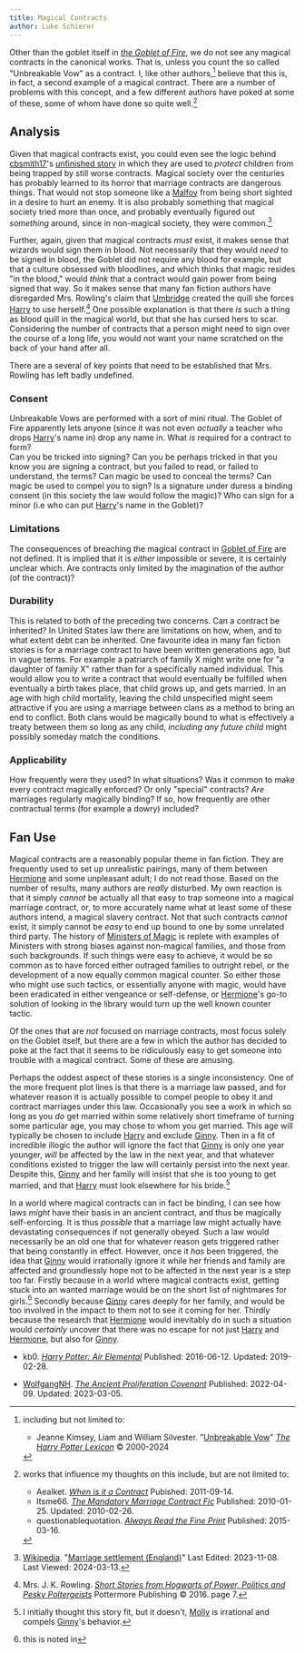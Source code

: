 ```yaml
---
title: Magical Contracts
author: Luke Schierer
---
```



Other than the goblet itself in _[the Goblet of Fire]_, we do not see any magical contracts in the canonical works.  That is, unless you count the so called "Unbreakable Vow" as a contract.  I, like other authors,[^240313-2] believe that this is, in fact, a second example of a magical contract.  There are a number of problems with this concept, and a few different authors have poked at some of these, some of whom have done so quite well.[^240313-3]  

## Analysis 

Given that magical contracts exist, you could even see the logic behind [cbsmith17]'s [unfinished story][ttpbc] in which they are used to *protect* children from being trapped by still worse contracts.  Magical society over the centuries has probably learned to its horror that marriage contracts are dangerous things.  That would not stop someone like a [Malfoy] from being short sighted in a desire to hurt an enemy.  It is also probably something that magical society tried more than once, and probably eventually figured out *something* around, since in non-magical society, they were common.[^240313-5]

Further, again, given that magical contracts *must* exist, it makes sense that wizards would sign them in blood.  Not necessarily that they would *need* to be signed in blood, the Goblet did not require any blood for example, but that a culture obsessed with bloodlines, and which thinks that magic resides "in the blood," would *think* that a contract would gain power from being signed that way.  So it makes sense that many fan fiction authors have disregarded Mrs. Rowling's claim that [Umbridge] created the quill she forces [Harry] to use herself.[^240313-4]  One possible explanation is that there *is* such a thing as blood quill in the magical world, but that she has cursed hers to scar.  Considering the number of contracts that a person might need to sign over the course of a long life, you would not want your name scratched on the back of your hand after all. 

There are a several of key points that need to be established that Mrs. Rowling has left badly undefined. 

### Consent 

Unbreakable Vows are performed with a sort of mini ritual.  The Goblet of Fire apparently lets anyone (since it was not even *actually* a teacher who drops [Harry]'s name in) drop any name in.  What *is* required for a contract to form?  
Can you be tricked into signing?  Can you be perhaps tricked in that you know you are signing a contract, but you failed to read, or failed to understand, the terms? Can magic be used to conceal the terms? Can magic be used to compel you to sign? Is a signature under duress a binding consent (in this society the law would follow the magic)?   Who can sign for a minor (i.e who can put [Harry]'s name in the Goblet)? 

### Limitations

The consequences of breaching the magical contract in [Goblet of Fire] are not defined.  It is implied that it is *either* impossible or severe, it is certainly unclear which.  Are contracts only limited by the imagination of the author (of the contract)?  

### Durability

This is related to both of the preceding two concerns.  Can a contract be inherited?  In United States law there are limitations on how, when, and to what extent debt can be inherited.  One favourite idea in many fan fiction stories is for a marriage contract to have been written generations ago, but in vague terms.  For example a patriarch of family X might write one for "a daughter of family X" rather than for a specifically named individual.  This would allow you to write a contract that would eventually be fulfilled when eventually a birth takes place, that child grows up, and gets married.  In an age with high child mortality, leaving the child unspecified might seem attractive if you are using a marriage between clans as a method to bring an end to conflict.  Both clans would be magically bound to what is effectively a treaty between them so long as any child, *including any future child* might possibly someday match the conditions.  

### Applicability

How frequently were they used?  In what situations?  Was it common to make every contract magically enforced?  Or only "special" contracts?  *Are* marriages regularly magically binding?  If so, how frequently are other contractual terms (for example a dowry) included?  

## Fan Use

Magical contracts are a reasonably popular theme in fan fiction.  They are frequently used to set up unrealistic pairings, many of them between [Hermione] and some unpleasant adult; I do not read those.  Based on the number of results, many authors are *really* disturbed. My own reaction is that it simply *cannot* be actually all that easy to trap someone into a magical marriage contract, or, to more accurately name what at least some of these authors intend, a magical slavery contract. Not that such contracts *cannot* exist, it simply cannot be *easy* to end up bound to one by some unrelated third party.  The history of [Ministers of Magic] is replete with examples of Ministers with strong biases against non-magical families, and those from such backgrounds.  If such things were easy to achieve, it would be so common as to have forced either outraged families to outright rebel, or the development of a now equally common magical counter.  So either those who might use such tactics, or essentially anyone with magic, would have been eradicated in either vengeance or self-defense, or [Hermione]'s go-to solution of looking in the library would turn up the well known counter tactic. 

Of the ones that are *not* focused on marriage contracts, most focus solely on the Goblet itself, but there are a few in which the author has decided to poke at the fact that it seems to be ridiculously easy to get someone into trouble with a magical contract. Some of these are amusing. 

Perhaps the oddest aspect of these stories is a single inconsistency.  One of the more frequent plot lines is that there is a marriage law passed, and for whatever reason it is actually possible to compel people to obey it and contract marriages under this law.  Occasionally you see a work in which so long as you *do* get married within some relatively short timeframe of turning some particular age, you may chose to whom you get married.  This age will typically be chosen to include [Harry] and exclude [Ginny].  Then in a fit of incredible illogic the author will ignore the fact that [Ginny]
is only one year younger, *will* be affected by the law in the next year, and that whatever conditions existed to trigger the law will certainly persist into the next year.  Despite this, [Ginny] and her family will insist that she is too young to get married, and that [Harry] must look elsewhere for his bride.[^240315-1] 

In a world where magical contracts can in fact be binding, I can see how laws *might* have their basis in an ancient contract, and thus be magically self-enforcing.  It is thus *possible* that a marriage law might actually have devastating consequences if not generally obeyed.  Such a law would necessarily be an old one that for whatever reason gets triggered rather that being constantly in effect.  However, once it *has* been triggered, the idea that [Ginny] would irrationally ignore it while her friends and family are affected and groundlessly hope not to be affected in the next year is a step too far.  Firstly because in a world where magical contracts exist, getting stuck into an wanted marriage would be on the short list of nightmares for girls.[^240315-2]  Secondly because [Ginny] cares deeply for her family, and would be too involved in the impact to them not to see it coming for her. Thirdly because the research that [Hermione] would inevitably do in such a situation would *certainly* uncover that there was no escape for not just [Harry] and [Hermione], but also for [Ginny]. 

[Ginny]: <../../people/weasley/ginevra_molly/>

[Hermione]: <../../people/granger/hermione_jean/>

[Harry]: <../../people/potter/harry_james/>

[Umbridge]: <../../people/umbridge/delores_jane/>

[Malfoy]: <../../people/malfoy/>

[Molly]: <../../people/prewett/molly/>

[ttpbc]: https://www.fanfiction.net/s/13987875/

[Ministers of Magic]: https://www.rowlingindex.org/work/msmpm/

[the Goblet of Fire]: https://www.librarything.com/work/113

[Goblet of Fire]: https://www.librarything.com/work/113]

[^240315-2]: this is noted in
  * kb0. _[Harry Potter: Air Elemental](https://www.fanfiction.net/s/11995519/1)_
    Published: 2016-06-12. Updated: 2019-02-28. 

[^240315-1]: I initially thought this story fit, but it doesn't, [Molly] is irrational and compels [Ginny]'s behavior.
   * [WolfgangNH](https://archiveofourown.org/users/WolfgangNH/pseuds/WolfgangNH). 
     _[The Ancient Proliferation Covenant](https://archiveofourown.org/works/38270980)_
     Published: 2022-04-09. Updated: 2023-03-05.

[^240313-2]: including but not limited to:
    * Jeanne Kimsey, Liam and William Silvester. 
      "[Unbreakable Vow](https://www.hp-lexicon.org/magic/unbreakable-vow/)"
      _[The Harry Potter Lexicon]_ © 2000-2024

[The Harry Potter Lexicon]: https://www.hp-lexicon.org

[^240313-3]: works that influence my thoughts on this include, but are not limited to:
    * Aealket. _[When is it a Contract](https://www.fanfiction.net/s/7382549)_
      Pubished: 2011-09-14.  
    * Itsme66. _[The Mandatory Marriage Contract Fic](https://www.fanfiction.net/s/5695032)_
      Published: 2010-01-25. Updated: 2010-02-26.  
    * questionablequotation.
      _[Always Read the Fine Print](https://www.fanfiction.net/s/11118965)_
      Published: 2015-03-16.

[cbsmith17]: https://www.fanfiction.net/u/14755259/cbsmith17 

[^240313-4]: Mrs. J. K. Rowling. 
    _[Short Stories from Hogwarts of Power, Politics and Pesky Poltergeists]_
    Pottermore Publishing © 2016.  page 7.

[Short Stories from Hogwarts of Power, Politics and Pesky Poltergeists]: https://www.librarything.com/work/18275514 

[^240313-5]: [Wikipedia].
    "[Marriage settlement (England)](https://en.wikipedia.org/wiki/Marriage_settlement_(England))"
    Last Edited: 2023-11-08. Last Viewed: 2024-03-13.

[Wikipedia]: https://wikipedia.org/